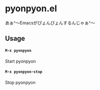 # pyonpyon.el

あぁ^～Emacsがぴょんぴょんするんじゃぁ^～

## Usage

#### `M-x pyonpyon`

Start pyonpyon

#### `M-x pyonpyon-stop`

Stop pyonpyon
